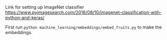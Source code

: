 Link for setting up ImageNet classifier https://www.pyimagesearch.com/2016/08/10/imagenet-classification-with-python-and-keras/


First run `python machine_learning/embeddings/embed_fruits.py` to make the embeddings.